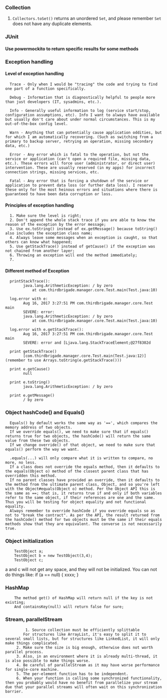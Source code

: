 ### Collection

1. `Collectors.toSet()` returns an unordered `Set`, and please remember `Set` does not have any duplicate elements.

### JUnit

#### Use powermockito to return specific results for some methods



### Exception handling

#### Level of exception handling
      Trace - Only when I would be "tracing" the code and trying to find one part of a function specifically.  

      Debug - Information that is diagnostically helpful to people more than just developers (IT, sysadmins, etc.).  

      Info - Generally useful information to log (service start/stop, configuration assumptions, etc). Info I want to always have available but usually don't care about under normal circumstances. This is my out-of-the-box config level.  

      Warn - Anything that can potentially cause application oddities, but for which I am automatically recovering. (Such as switching from a primary to backup server, retrying an operation, missing secondary data, etc.)  

      Error - Any error which is fatal to the operation, but not the service or application (can't open a required file, missing data, etc.). These errors will force user (administrator, or direct user) intervention. These are usually reserved (in my apps) for incorrect connection strings, missing services, etc.  

      Fatal - Any error that is forcing a shutdown of the service or application to prevent data loss (or further data loss). I reserve these only for the most heinous errors and situations where there is guaranteed to have been data corruption or loss.  

#### Principles of exception handling

      1. Make sure the level is right;
      2. Don't append the whole stack trace if you are able to know the reason of the exception by the error message;
      3. Use ex.toString() instead of ex.getMessage() because toString() also includes the exception class name;
      4. Always leave some messages when an exception is caught, so that others can know what happened;
      5. Use getStackTrace() instead of getCause() if the exception was not chained from another layer;
      6. Throwing an exception will end the method immediately;
      7. 

#### Different method of Exception

      printStackTrace(): 
            java.lang.ArithmeticException: / by zero
                at com.thirdbrigade.manager.core.Test.main(Test.java:10)
                
      log.error with e:
            Aug 16, 2017 3:27:51 PM com.thirdbrigade.manager.core.Test main
            SEVERE: error: 
            java.lang.ArithmeticException: / by zero
                at com.thirdbrigade.manager.core.Test.main(Test.java:10)
                
      log.error with e.getStackTrace():
            Aug 16, 2017 3:27:51 PM com.thirdbrigade.manager.core.Test main
            SEVERE: error and [Ljava.lang.StackTraceElement;@27f8302d
            
      print getStackTrace()
            [com.thirdbrigade.manager.core.Test.main(Test.java:12)] (remember to use Arrays.toString(e.getStackTrace()))
            
      print e.getCause()
            null
            
      print e.toString()
            java.lang.ArithmeticException: / by zero
            
      print e.getMessage()
            / by zero

### Object hashCode() and Equals()

      Equals() by default works the same way as '==', which compares the memory address of two objects.
      If we override equals(), we need to make sure that if equals() returns true for two objects, the hashCode() will return the same value from these two objects.
      If we change override() of that object, we need to make sure that equals() perform the way we want.
      
      .equals(...) will only compare what it is written to compare, no more, no less.
      If a class does not override the equals method, then it defaults to the equals(Object o) method of the closest parent class that has overridden this method.
      If no parent classes have provided an override, then it defaults to the method from the ultimate parent class, Object, and so you're left with the Object#equals(Object o) method. Per the Object API this is the same as ==; that is, it returns true if and only if both variables refer to the same object, if their references are one and the same. Thus you will be testing for object equality and not functional equality.
      Always remember to override hashCode if you override equals so as not to "break the contract". As per the API, the result returned from the hashCode() method for two objects must be the same if their equals methods show that they are equivalent. The converse is not necessarily true.
      
      

### Object initialization

		TestObject a;
		TestObject b = new TestObject(3,4);
		TestObject c;
            
a and c will not get any space, and they will not be initialized. You can not do things like: 
            if (a == null) {
                  xxxx;
            }
            
	    
### HashMap

		The method get() of HashMap will return null if the key is not existing;
		And containsKey(null) will return false for sure;

### Stream, parallelStream

             1. Source collection must be efficiently splittable
	     	For structures like ArrayList, it's easy to split it to several small lists, but for structures like LinkedList, it will only make things complicated. 
	     2. Make sure the size is big enough, otherwise does not worth parallel process.
	     3. Also, in an environment where it is already multi-thread, it is also possible to make things worse.
	     4. Be careful of parallelStream as it may have worse performance for single-core machine.
	     5. The per-element function has to be independent.
	     6. When your function is calling some synchronized functionality, then you probably would have no benefit from parallelize your stream due that your parallel streams will often wait on this synchronization barrier.        
            
            
